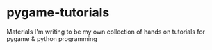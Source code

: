 # pygame-tutorials
Materials I'm writing to be my own collection of hands on tutorials for pygame &amp; python programming
